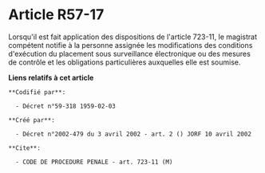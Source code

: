 # Article R57-17

Lorsqu'il est fait application des dispositions de l'article 723-11, le magistrat compétent notifie à la personne assignée
les modifications des conditions d'exécution du placement sous surveillance électronique ou des mesures de contrôle et les
obligations particulières auxquelles elle est soumise.

**Liens relatifs à cet article**

	**Codifié par**:

	  - Décret n°59-318 1959-02-03

	**Créé par**:

	  - Décret n°2002-479 du 3 avril 2002 - art. 2 () JORF 10 avril 2002

	**Cite**:

	  - CODE DE PROCEDURE PENALE - art. 723-11 (M)
